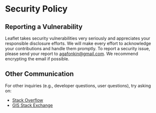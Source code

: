 # Security Policy

## Reporting a Vulnerability

Leaflet takes security vulnerabilities very seriously and appreciates your responsible disclosure efforts. We will make every effort to acknowledge your contributions and handle them promptly.
To report a security issue, please send your report to agafonkin@gmail.com. We recommend encrypting the email if possible.

## Other Communication
For other inquiries (e.g., developer questions, user questions), try asking on: 
* [Stack Overflow](https://stackoverflow.com/questions/tagged/leaflet) 
* [GIS Stack Exchange](https://gis.stackexchange.com/questions/tagged/leaflet)

